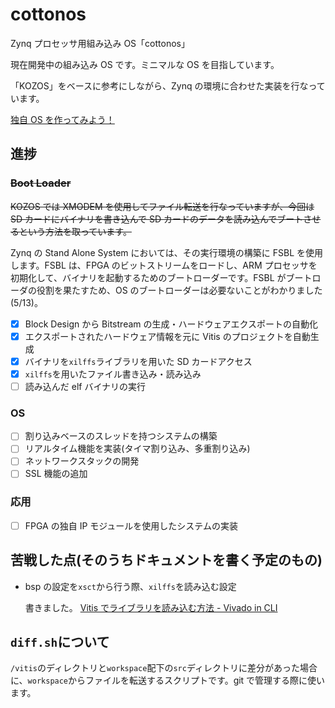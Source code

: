 # cottonos

Zynq プロセッサ用組み込み OS「cottonos」

現在開発中の組み込み OS です。ミニマルな OS を目指しています。

「KOZOS」をベースに参考にしながら、Zynq の環境に合わせた実装を行なっています。

[独自 OS を作ってみよう！](https://kozos.jp/kozos/)

## 進捗

### ~~Boot Loader~~

~~KOZOS では XMODEM を使用してファイル転送を行なっていますが、今回は SD カードにバイナリを書き込んで SD カードのデータを読み込んでブートさせるという方法を取っています。~~

Zynq の Stand Alone System においては、その実行環境の構築に FSBL を使用します。FSBL は、FPGA のビットストリームをロードし、ARM プロセッサを初期化して、バイナリを起動するためのブートローダーです。FSBL がブートローダの役割を果たすため、OS のブートローダーは必要ないことがわかりました(5/13)。

- [x] Block Design から Bitstream の生成・ハードウェアエクスポートの自動化
- [x] エクスポートされたハードウェア情報を元に Vitis のプロジェクトを自動生成
- [x] バイナリを`xilffs`ライブラリを用いた SD カードアクセス
- [x] `xilffs`を用いたファイル書き込み・読み込み
- [ ] 読み込んだ elf バイナリの実行

### OS

- [ ] 割り込みベースのスレッドを持つシステムの構築
- [ ] リアルタイム機能を実装(タイマ割り込み、多重割り込み)
- [ ] ネットワークスタックの開発
- [ ] SSL 機能の追加

### 応用

- [ ] FPGA の独自 IP モジュールを使用したシステムの実装

## 苦戦した点(そのうちドキュメントを書く予定のもの)

- bsp の設定を`xsct`から行う際、`xilffs`を読み込む設定

  書きました。
  [Vitis でライブラリを読み込む方法 - Vivado in CLI](https://my-xilinx-docs.pages.dev/blog/xilffs-in-xsct)

## `diff.sh`について

`/vitis`のディレクトリと`workspace`配下の`src`ディレクトリに差分があった場合に、`workspace`からファイルを転送するスクリプトです。git で管理する際に使います。
